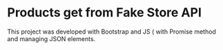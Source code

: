 # Products get from Fake Store API

This project was developed with Bootstrap and JS ( with Promise method and managing JSON elements. 
